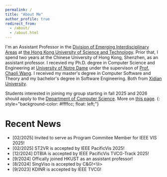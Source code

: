 ```yaml
---
permalink: /
title: "About Me"
author_profile: true
redirect_from: 
  - /about/
  - /about.html
---
```


I'm an Assistant Professor in the [Division of Emerging Interdisciplinary Areas](https://emia.hkust.edu.hk) at [the Hong Kong University of Science and Technology](https://hkust.edu.hk/). Prior that, I spend two years at the Chinese University of Hong Kong, Shenzhen, as an assistant professor. I recevied my Ph.D. degree in Computer Science and Engineering at [University of Notre Dame](https://www.nd.edu/) under the supervison of [Prof. Chaoli Wang](https://sites.nd.edu/chaoli-wang/). I received my master's degree in Computer Software and Theory and my bachelor's degree in Software Engineering. Both from [Xidian University](https://en.xidian.edu.cn).



Students interested in joining my group starting in fall 2025 and 2026 should apply to the [Department of Computer Science](https://web.cs.toronto.edu/graduate/prospective). More on [this page](/joining).
{: style="background-color: #ffffcc; float: left;"}



<h1 id="recent-news">Recent News</h1>
<ul>
  <li>[02/2025] Invited to serve as Program Commitee Member for IEEE VIS 2025!</li>
  <li>[02/2025] ST2VR is accepted by IEEE PacificVis 2025!</li>
  <li>[12/2024] DTBIA is accepted by IEEE PacificVis TVCG-Track 2025!</li>
  <li>[9/2024] Offically joined HKUST as an assistant professor!</li>
  <li>[8/2024] SingViso is accepted by C&G!<\li>
  <li>[9/2023] KDINR is accepted by IEEE TVCG!</li>
</ul>
